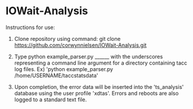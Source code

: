 # IOWait-Analysis

Instructions for use:

1. Clone repository using command: git clone https://github.com/corwynnielsen/IOWait-Analysis.git

2. Type python example_parser.py ______ with the underscores representing a command line argument
for a directory containing tacc log files. Ex) 'python example_parser.py /home/USERNAME/taccstatsdata'

3. Upon completion, the error data will be inserted into the 'ts_analysis' database using the user profile 'xdtas'.
Errors and reboots are also logged to a standard text file.
